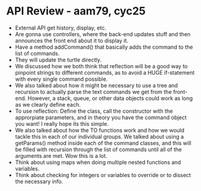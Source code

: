 # API Review - aam79, cyc25

* External API get history, display, etc.
* Are gonna use controllers, where the back-end updates stuff and then announces 
the front end about it to display it. 
* Have a method addCommand() that basically adds the command to the list of commands.
* They will update the turtle directly. 
* We discussed how we both think that reflection will be a good way to pinpoint strings
to different commands, as to avoid a HUGE if-statement with every single command possible. 
* We also talked about how it might be necessary to use a tree and recursion to 
actually parse the text commands we get from the front-end. However, a stack, queue, 
or other data objects could work as long as we clearly define each. 
* To use reflection: Define the class, call the constructor with the approrpiate parameters,
and in theory you have the command object you want! I really hope its this simple. 
* We also talked about how the TO functions work and how we would tackle this in each of
our individual groups. We talked about using a getParams() method inside each of the command
classes, and this will be filled with recursion through the list of commands until
all of the arguments are met. Wow this is a lot.
* Think about using maps when doing multiple nested functions and variables.
* Think about checking for integers or variables to override or to dissect the necessary
info. 
